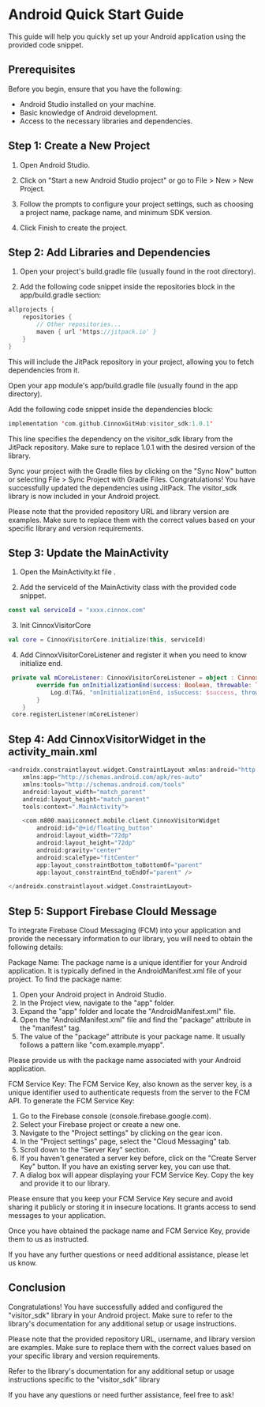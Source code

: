 # **Android Quick Start Guide**
This guide will help you quickly set up your Android application using the provided code snippet.

## **Prerequisites**
Before you begin, ensure that you have the following:

- Android Studio installed on your machine.
- Basic knowledge of Android development.
- Access to the necessary libraries and dependencies.

## **Step 1: Create a New Project**
1. Open Android Studio.

2. Click on "Start a new Android Studio project" or go to File > New > New Project.
 
3. Follow the prompts to configure your project settings, such as choosing a project name, package name, and minimum SDK version.
 
4. Click Finish to create the project.
 
## **Step 2: Add Libraries and Dependencies**
1. Open your project's build.gradle file (usually found in the root directory).

2. Add the following code snippet inside the repositories block in the app/build.gradle section:
   
```kotlin
allprojects {
    repositories {
        // Other repositories...
        maven { url 'https://jitpack.io' }
    }
}
```
This will include the JitPack repository in your project, allowing you to fetch dependencies from it.

Open your app module's app/build.gradle file (usually found in the app directory).

Add the following code snippet inside the dependencies block:

```kotlin
implementation 'com.github.CinnoxGitHub:visitor_sdk:1.0.1'
```
This line specifies the dependency on the visitor_sdk library from the JitPack repository. Make sure to replace 1.0.1 with the desired version of the library.

Sync your project with the Gradle files by clicking on the "Sync Now" button or selecting File > Sync Project with Gradle Files.
Congratulations! You have successfully updated the dependencies using JitPack. The visitor_sdk library is now included in your Android project.

Please note that the provided repository URL and library version are examples. Make sure to replace them with the correct values based on your specific library and version requirements.

## **Step 3: Update the MainActivity**
1. Open the MainActivity.kt file .

2. Add the serviceId of the MainActivity class with the provided code snippet.
```kotlin
const val serviceId = "xxxx.cinnox.com"
```
3. Init CinnoxVisitorCore  
```kotlin
val core = CinnoxVisitorCore.initialize(this, serviceId)
```

4. Add CinnoxVisitorCoreListener and register it when you need to know initialize end.
```kotlin
 private val mCoreListener: CinnoxVisitorCoreListener = object : CinnoxVisitorCoreListener{
        override fun onInitializationEnd(success: Boolean, throwable: Throwable?) {
            Log.d(TAG, "onInitializationEnd, isSuccess: $success, throwable: $throwable")
        }
    }
 core.registerListener(mCoreListener)
```

## **Step 4: Add CinnoxVisitorWidget in the activity_main.xml**

```kotlin
<androidx.constraintlayout.widget.ConstraintLayout xmlns:android="http://schemas.android.com/apk/res/android"
    xmlns:app="http://schemas.android.com/apk/res-auto"
    xmlns:tools="http://schemas.android.com/tools"
    android:layout_width="match_parent"
    android:layout_height="match_parent"
    tools:context=".MainActivity">

    <com.m800.maaiiconnect.mobile.client.CinnoxVisitorWidget
        android:id="@+id/floating_button"
        android:layout_width="72dp"
        android:layout_height="72dp"
        android:gravity="center"
        android:scaleType="fitCenter"
        app:layout_constraintBottom_toBottomOf="parent"
        app:layout_constraintEnd_toEndOf="parent" />

</androidx.constraintlayout.widget.ConstraintLayout>
```

## **Step 5: Support Firebase Clould Message**
To integrate Firebase Cloud Messaging (FCM) into your application and provide the necessary information to our library, you will need to obtain the following details:

Package Name:
The package name is a unique identifier for your Android application. It is typically defined in the AndroidManifest.xml file of your project. To find the package name:

1. Open your Android project in Android Studio.
2. In the Project view, navigate to the "app" folder.
3. Expand the "app" folder and locate the "AndroidManifest.xml" file.
4. Open the "AndroidManifest.xml" file and find the "package" attribute in the "manifest" tag.
5. The value of the "package" attribute is your package name. It usually follows a pattern like "com.example.myapp".

Please provide us with the package name associated with your Android application.

FCM Service Key:
The FCM Service Key, also known as the server key, is a unique identifier used to authenticate requests from the server to the FCM API. To generate the FCM Service Key:

1. Go to the Firebase console (console.firebase.google.com).
2. Select your Firebase project or create a new one.
3. Navigate to the "Project settings" by clicking on the gear icon.
4. In the "Project settings" page, select the "Cloud Messaging" tab.
5. Scroll down to the "Server Key" section.
6. If you haven't generated a server key before, click on the "Create Server Key" button. If you have an existing server key, you can use that.
7. A dialog box will appear displaying your FCM Service Key. Copy the key and provide it to our library.

Please ensure that you keep your FCM Service Key secure and avoid sharing it publicly or storing it in insecure locations. It grants access to send messages to your application.

Once you have obtained the package name and FCM Service Key, provide them to us as instructed.

If you have any further questions or need additional assistance, please let us know.


## **Conclusion**

Congratulations! You have successfully added and configured the "visitor_sdk" library in your Android project. Make sure to refer to the library's documentation for any additional setup or usage instructions.

Please note that the provided repository URL, username, and library version are examples. Make sure to replace them with the correct values based on your specific library and version requirements.

Refer to the library's documentation for any additional setup or usage instructions specific to the "visitor_sdk" library

If you have any questions or need further assistance, feel free to ask!

